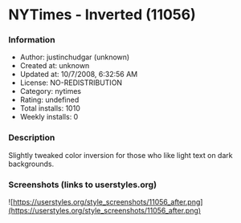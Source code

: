 # NYTimes - Inverted (11056)

### Information
- Author: justinchudgar (unknown)
- Created at: unknown
- Updated at: 10/7/2008, 6:32:56 AM
- License: NO-REDISTRIBUTION
- Category: nytimes
- Rating: undefined
- Total installs: 1010
- Weekly installs: 0


### Description
Slightly tweaked color inversion for those who like light text on dark backgrounds.


### Screenshots (links to userstyles.org)
![https://userstyles.org/style_screenshots/11056_after.png](https://userstyles.org/style_screenshots/11056_after.png)


